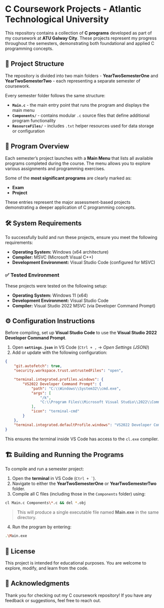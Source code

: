 # C Coursework Projects - Atlantic Technological University

This repository contains a collection of **C programs** developed as part of my coursework at **ATU Galway City**. These projects represent my progress throughout the semesters, demonstrating both foundational and applied C programming concepts.

## 📂 Project Structure

The repository is divided into two main folders - **YearTwoSemesterOne** and **YearTwoSemesterTwo** - each representing a separate semester of coursework.

Every semester folder follows the same structure:

* **`Main.c`** - the main entry point that runs the program and displays the main menu
* **`Components/`** - contains modular `.c` source files that define additional program functionality
* **`ResourceFiles/`** - includes `.txt` helper resources used for data storage or configuration

## 🧭 Program Overview

Each semester’s project launches with a **Main Menu** that lists all available programs completed during the course.
The menu allows you to explore various assignments and programming exercises.

Some of the **most significant programs** are clearly marked as:

* **Exam**
* **Project**

These entries represent the major assessment-based projects demonstrating a deeper application of C programming concepts.

## 🛠 System Requirements

To successfully build and run these projects, ensure you meet the following requirements:

* **Operating System:** Windows (x64 architecture)
* **Compiler:** MSVC (Microsoft Visual C++)
* **Development Environment:** Visual Studio Code (configured for MSVC)

### ✅ Tested Environment

These projects were tested on the following setup:

* **Operating System:** Windows 11 (x64)
* **Development Environment:** Visual Studio Code
* **Compiler:** Visual Studio 2022 MSVC (via Developer Command Prompt)

## ⚙️ Configuration Instructions

Before compiling, set up **Visual Studio Code** to use the **Visual Studio 2022 Developer Command Prompt**.

1. Open **`settings.json`** in VS Code (`Ctrl + ,` → *Open Settings (JSON)*)
2. Add or update with the following configuration:

```json
{
    "git.autofetch": true,
    "security.workspace.trust.untrustedFiles": "open",

    "terminal.integrated.profiles.windows": {
        "VS2022 Developer Command Prompt": {
            "path": "C:\\Windows\\System32\\cmd.exe",
            "args": [
                "/k",
                "C:\\Program Files\\Microsoft Visual Studio\\2022\\Community\\VC\\Auxiliary\\Build\\vcvars64.bat"
            ],
            "icon": "terminal-cmd"
        }
    },
    "terminal.integrated.defaultProfile.windows": "VS2022 Developer Command Prompt"
}
```

This ensures the terminal inside VS Code has access to the `cl.exe` compiler.

## 🏗️ Building and Running the Programs

To compile and run a semester project:

1. Open the **terminal** in VS Code (`` Ctrl + ` ``).
2. Navigate to either the **YearTwoSemesterOne** or **YearTwoSemesterTwo** folder.
3. Compile all C files (including those in the `Components` folder) using:

```bash
cl Main.c Components\*.c && del *.obj
```

> This will produce a single executable file named **Main.exe** in the same directory.

4. Run the program by entering:

```bash
.\Main.exe
```

## 📜 License

This project is intended for educational purposes.
You are welcome to explore, modify, and learn from the code.

## 🙏 Acknowledgments

Thank you for checking out my C coursework repository!
If you have any feedback or suggestions, feel free to reach out.

